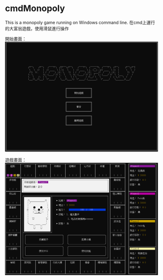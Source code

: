 # cmdMonopoly
This is a monopoly game running on Windows command line.
在cmd上運行的大富翁遊戲，使用滑鼠進行操作  
  
開始畫面：  
![image](https://github.com/EonianCoda/cmdMonopoly/blob/master/figure/start.png)  
  
  
遊戲畫面：  
![image](https://github.com/EonianCoda/cmdMonopoly/blob/master/figure/game.png)  
  
  
  

